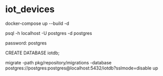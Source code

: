 # iot_devices
docker-compose up --build -d

psql -h localhost -U postgres -d postgres

password: postgres

CREATE DATABASE iotdb;

migrate -path pkg/repository/migrations -database postgres://postgres:postgres@localhost:5432/iotdb?sslmode=disable up
